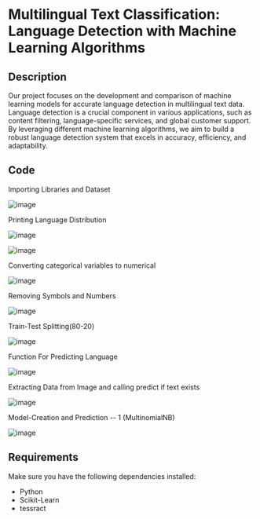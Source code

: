 # Multilingual Text Classification: Language Detection with Machine Learning Algorithms


## Description

Our project focuses on the development and comparison of machine learning models for accurate language detection in multilingual text data. Language detection is a crucial component in various applications, such as content filtering, language-specific services, and global customer support. By leveraging different machine learning algorithms, we aim to build a robust language detection system that excels in accuracy, efficiency, and adaptability.

## Code 

Importing Libraries and Dataset 

![image](https://github.com/Chandankawatra123/LANGUAGE-DETECTION/assets/100226305/1d4c0dea-4b5e-4efe-aa6b-c55ce7d98c7e)

Printing Language Distribution

![image](https://github.com/Chandankawatra123/LANGUAGE-DETECTION/assets/100226305/816520b8-862a-4ed3-87e5-3fa61a88cfb0)

![image](https://github.com/Chandankawatra123/LANGUAGE-DETECTION/assets/100226305/1b408240-a39d-4c72-af83-d80ae23d992c)

Converting categorical variables to numerical

![image](https://github.com/Chandankawatra123/LANGUAGE-DETECTION/assets/100226305/d0a52fa2-4c16-4824-aa0c-1eb743b67517)

Removing Symbols and Numbers

![image](https://github.com/Chandankawatra123/LANGUAGE-DETECTION/assets/100226305/5c28ceec-f435-4345-9de4-95acd3727998)

Train-Test Splitting(80-20)

![image](https://github.com/Chandankawatra123/LANGUAGE-DETECTION/assets/100226305/07e75c0c-98bb-4649-80bf-ff5494280268)

Function For Predicting Language 

![image](https://github.com/Chandankawatra123/LANGUAGE-DETECTION/assets/100226305/46c4688c-bc83-4acb-9c4d-d85eb79e40ec)

Extracting Data from Image and calling predict if text exists

![image](https://github.com/Chandankawatra123/LANGUAGE-DETECTION/assets/100226305/1612d862-f8a7-46b7-82ca-504cc46adc6b)


Model-Creation and Prediction -- 1 (MultinomialNB)

![image](https://github.com/Chandankawatra123/LANGUAGE-DETECTION/assets/100226305/f3656aa1-6bfd-4574-a551-c6b4e6fd0373)

## Requirements

Make sure you have the following dependencies installed:

- Python 
- Scikit-Learn 
- tessract
